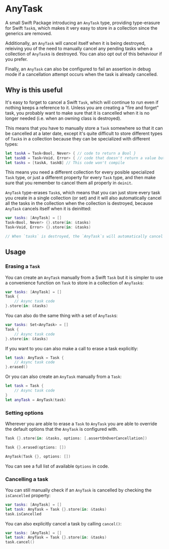 # AnyTask

A small Swift Package introducing an `AnyTask` type, providing type-erasure for Swift `Task`s, which makes it very easy 
to store in a collection since the generics are removed.

Additionally, an `AnyTask` will cancel itself when it is being destroyed, releiving you of the need to manually cancel any
pending tasks when a collection of `AnyTask`s is destroyed. You can also opt out of this behaviour if you prefer.

Finally, an `AnyTask` can also be configured to fail an assertion in debug mode if a cancellation attempt occurs when the
task is already cancelled.

## Why is this useful

It's easy to forget to cancel a Swift `Task`, which will continue to run even if nothing keeps a reference to it. 
Unless you are creating a "fire and forget" task, you probably want to make sure that it is cancelled when it is no longer
needed (i.e. when an owning class is destroyed).

This means that you have to manually store a `Task` somewhere so that it can be cancelled at a later date, except it's
quite difficult to store different types of `Task`s in a collection because they can be specialized with different types:

```swift
let taskA = Task<Bool, Never> { // code to return a Bool }
let taskB = Task<Void, Error> { // code that doesn't return a value but can throw }
let tasks = [taskA, taskB] // This code won't compile
```

This means you need a different collection for every posible specialized `Task` type, or just a different property for every
`Task` type, and then make sure that you remember to cancel them all properly in `deinit`.

`AnyTask` type-erases `Task`s, which means that you can just store every task you create in a single collection (or set) 
and it will also automatically cancel all the tasks in the collection when the collection is destroyed, because 
`AnyTask` cancels itself when it is deinitted:

```swift
var tasks: [AnyTask] = []
Task<Bool, Never> {}.store(in: &tasks)
Task<Void, Error> {}.store(in: &tasks)

// When `tasks` is destroyed, the `AnyTask`s will automatically cancel the underlying type-erased `Task`s. 
```

## Usage
### Erasing a `Task`

You can create an `AnyTask` manually from a Swift `Task` but it is simpler to use a convenience function on `Task` to store
in a collection of `AnyTask`s:

```swift
var tasks: [AnyTask] = []
Task {
    // Async task code
}.store(in: &tasks)
```

You can also do the same thing with a set of `AnyTask`s:

```swift
var tasks: Set<AnyTask> = []
Task {
    // Async task code
}.store(in: &tasks)
```

If you want to you can also make a call to erase a task explicitly:

```swift
let task: AnyTask = Task {
    // Async task code
}.erased()
```

Or you can also create an `AnyTask` manually from a `Task`:

```swift
let task = Task {
    // Async task code
}
let anyTask = AnyTask(task)
```

### Setting options

Wherever you are able to erase a `Task` to `AnyTask` you are able to override the default options that the `AnyTask` is 
configured with. 

```swift
Task {}.store(in: &tasks, options: [.assertOnOverCancellation])

Task {}.erased(options: [])

AnyTask(Task {}, options: [])
```

You can see a full list of available `Options` in code.


### Cancelling a task

You can still manually check if an `AnyTask` is cancelled by checking the `isCancelled` property:

```swift
var tasks: [AnyTask] = []
let task: AnyTask = Task {}.store(in: &tasks)
task.isCancelled
```

You can also explicitly cancel a task by calling `cancel()`:

```swift
var tasks: [AnyTask] = []
let task: AnyTask = Task {}.store(in: &tasks)
task.cancel()
```
